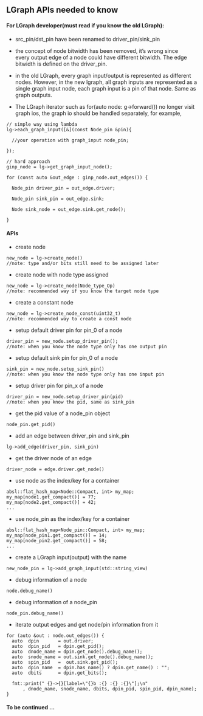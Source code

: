 ## LGraph APIs needed to know

#### For LGraph developer(must read if you know the old LGraph):
* src_pin/dst_pin have been renamed to driver_pin/sink_pin

* the concept of node bitwidth has been removed, it’s wrong since  
  every output edge of a node could have different bitwidth. 
  The edge bitwidth is defined on the driver_pin.

* in the old LGraph, every graph input/output is represented as different nodes.
  However, in the new lgraph, all graph inputs are represented as a single graph
  input node, each graph input is a pin of that node. Same as graph outputs.  

* The LGraph iterator such as for(auto node: g->forward()) no longer visit graph ios, the graph io should be handled separately, for example,

```
// simple way using lambda 
lg->each_graph_input([&](const Node_pin &pin){

  //your operation with graph_input node_pin;

});
```
```
// hard approach
ginp_node = lg->get_graph_input_node();

for (const auto &out_edge : ginp_node.out_edges()) {

  Node_pin driver_pin = out_edge.driver;

  Node_pin sink_pin = out_edge.sink;

  Node sink_node = out_edge.sink.get_node();

}
```
#### APIs
* create node
```
new_node = lg->create_node()
//note: type and/or bits still need to be assigned later
```
* create node with node type assigned
```
new_node = lg->create_node(Node_type_Op)
//note: recommended way if you know the target node type
```
* create a constant node
```
new_node = lg->create_node_const(uint32_t)
//note: recommended way to create a const node
```

* setup default driver pin for pin_0 of a node
```
driver_pin = new_node.setup_driver_pin();
//note: when you know the node type only has one output pin

```

* setup default sink pin for pin_0 of a node
```
sink_pin = new_node.setup_sink_pin()
//note: when you know the node type only has one input pin
```

* setup driver pin for pin_x of a node
```
driver_pin = new_node.setup_driver_pin(pid)
//note: when you know the pid, same as sink_pin
```

* get the pid value of a node_pin object
```
node_pin.get_pid()
```

* add an edge between driver_pin and sink_pin
```
lg->add_edge(driver_pin, sink_pin)
```

* get the driver node of an edge
```
driver_node = edge.driver.get_node()

```

* use node as the index/key for a container
```
absl::flat_hash_map<Node::Compact, int> my_map;
my_map[node1.get_compact()] = 77; 
my_map[node2.get_compact()] = 42;
...
```

* use node_pin as the index/key for a container
```
absl::flat_hash_map<Node_pin::Compact, int> my_map;
my_map[node_pin1.get_compact()] = 14; 
my_map[node_pin2.get_compact()] = 58;
...
```

* create a LGraph input(output) with the name
```
new_node_pin = lg->add_graph_input(std::string_view)
```

* debug information of a node
```
node.debug_name()
```

* debug information of a node_pin
```
node_pin.debug_name()
```
* iterate output edges and get node/pin information from it
```
for (auto &out : node.out_edges()) {
  auto  dpin       = out.driver;
  auto  dpin_pid   = dpin.get_pid();  
  auto  dnode_name = dpin.get_node().debug_name();
  auto  snode_name = out.sink.get_node().debug_name();
  auto  spin_pid   =  out.sink.get_pid();  
  auto  dpin_name  = dpin.has_name() ? dpin.get_name() : "";
  auto  dbits      = dpin.get_bits();

  fmt::print(" {}->{}[label=\"{}b :{} :{} :{}\"];\n"
      , dnode_name, snode_name, dbits, dpin_pid, spin_pid, dpin_name);
}
```
#### To be continued ...
